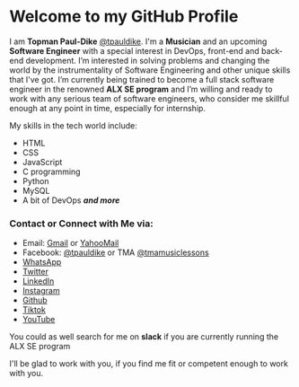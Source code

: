 # Welcome to my GitHub Profile
I am **Topman Paul-Dike** [@tpauldike](https://github.com/tpauldike). I'm a **Musician** and an upcoming **Software Engineer** with a special interest in DevOps, front-end and back-end development. I’m interested in solving problems and changing the world by the instrumentality of Software Engineering and other unique skills that I've got. I’m currently being trained to become a full stack software engineer in the renowned **ALX SE program** and I’m willing and ready to work with any serious team of software engineers, who consider me skillful enough at any point in time, especially for internship.

My skills in the tech world include:
- HTML
- CSS
- JavaScript
- C programming
- Python
- MySQL
- A bit of DevOps ***and more***

### Contact or Connect with Me via:
- Email: [Gmail](mailto:topman4loveworld@gmail.com) or [YahooMail](mailto:topman4loveworld@yahoo.com)
- Facebook: [@tpauldike](https://facebook.com/tpauldike) or TMA [@tmamusiclessons](https://facebook.com/tmamusiclessons)
- [WhatsApp](https://wa.link/66ef36)
- [Twitter](https://twitter.com/tpauldike)
- [LinkedIn](https://www.linkedin.com/in/topman-paul-dike-bbb330143)
- [Instagram](https://instagram.com/pauldiketopman)
- [Github](https://github.com/tpauldike)
- [Tiktok](https://tiktok.com/@tpauldike)
- [YouTube](https://youtube.com/@tpauldike)

You could as well search for me on **slack** if you are currently running the ALX SE program

I'll be glad to work with you, if you find me fit or competent enough to work with you.

<!---
tpauldike/tpauldike is a ✨ special ✨ repository because its `README.md` (this file) appears on your GitHub profile.
You can click the Preview link to take a look at your changes.
--->
